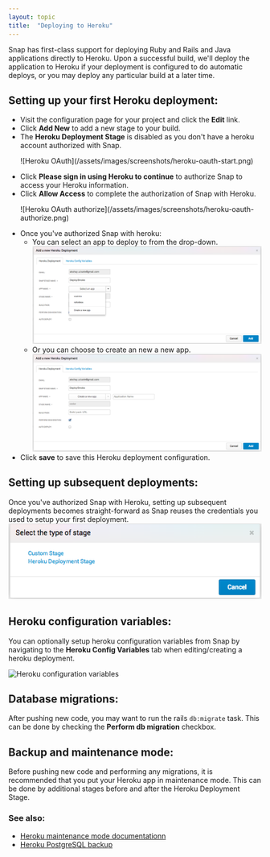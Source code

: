 ```yaml
---
layout: topic
title:  "Deploying to Heroku"
---
```


Snap has first-class support for deploying Ruby and Rails and Java applications directly to Heroku. Upon a successful build, we'll deploy the application to Heroku if your deployment is configured to do automatic deploys, or you may deploy any particular build at a later time.

## Setting up your first Heroku deployment:

* Visit the configuration page for your project and click the **Edit** link.
* Click **Add New** to add a new stage to your build.
* The **Heroku Deployment Stage** is disabled as you don't have a heroku account authorized with Snap.
  <p>![Heroku OAuth](/assets/images/screenshots/heroku-oauth-start.png)</p>
* Click **Please sign in using Heroku to continue** to authorize Snap to access your Heroku information.
* Click **Allow Access** to complete the authorization of Snap with Heroku.
  <p>![Heroku OAuth authorize](/assets/images/screenshots/heroku-oauth-authorize.png)</p>
* Once you've authorized Snap with heroku:
  * You can select an app to deploy to from the drop-down.
    ![Heroku list apps](/assets/images/screenshots/heroku-list-apps.png)
  * Or you can choose to create an new a new app.
    ![Heroku create app](/assets/images/screenshots/heroku-create-app.png)
* Click **save** to save this Heroku deployment configuration.

## Setting up subsequent deployments:

Once you've authorized Snap with Heroku, setting up subsequent deployments becomes straight-forward as Snap reuses the credentials you used to setup your first deployment.
![Heroku subsequent deployments](/assets/images/screenshots/heroku-subsequent-deployments.png)

## Heroku configuration variables:

You can optionally setup heroku configuration variables from Snap by navigating to the **Heroku Config Variables** tab when editing/creating a heroku deployment.

![Heroku configuration variables](/assets/images/screenshots/heroku-deployment-config-vars.png)

## Database migrations:

After pushing new code, you may want to run the rails `db:migrate` task. This can be done by checking the **Perform db migration** checkbox.

## Backup and maintenance mode:

Before pushing new code and performing any migrations, it is recommended that you put your Heroku app in maintenance mode. This can be done by additional stages before and after the Heroku Deployment Stage.

### See also:

* [Heroku maintenance mode documentationn](https://devcenter.heroku.com/articles/maintenance-mode)
* [Heroku PostgreSQL backup](https://devcenter.heroku.com/articles/pgbackups)
